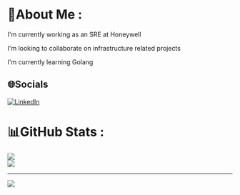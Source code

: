 # 💫About Me :
I'm currently working as an SRE at Honeywell

I'm looking to collaborate on infrastructure related projects

I'm currently learning Golang

## 🌐Socials
[![LinkedIn](https://img.shields.io/badge/LinkedIn-%230077B5.svg?logo=linkedin&logoColor=white)](https://linkedin.com/in/https://www.linkedin.com/in/luis-alberto-olvera/) 

# 📊GitHub Stats :
![](https://github-readme-stats.vercel.app/api?username=lolverae&theme=dracula&hide_border=false&include_all_commits=true&count_private=true)<br/>
![](https://github-readme-stats.vercel.app/api/top-langs/?username=lolverae&theme=dracula&hide_border=false&include_all_commits=true&count_private=true&layout=compact)

---
[![](https://visitcount.itsvg.in/api?id=lolverae&icon=5&color=4)](https://visitcount.itsvg.in)